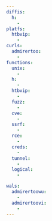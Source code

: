 ```yaml
---
diffis:
  h:
    -
platfs:
  htbvip:
    -
curls:
  admirertoo:
    -
functions:
  unix:
    -
  h:
    -
  htbvip:
    -
  fuzz:
    -
  cve:
    -
  ssrf:
    -
  rce:
    -
  creds:
    -
  tunnel:
    -
  logical:
    -

wals:
  admirertoowu:
    -
  admirertoovi:
    -
---
```

